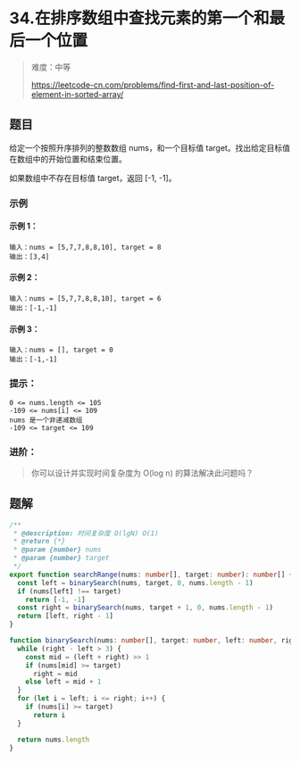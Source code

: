 # 34.在排序数组中查找元素的第一个和最后一个位置

> 难度：中等
>
> https://leetcode-cn.com/problems/find-first-and-last-position-of-element-in-sorted-array/

## 题目

给定一个按照升序排列的整数数组 nums，和一个目标值 target。找出给定目标值在数组中的开始位置和结束位置。

如果数组中不存在目标值 target，返回 [-1, -1]。

### 示例

#### 示例 1：

```
输入：nums = [5,7,7,8,8,10], target = 8
输出：[3,4]
```

#### 示例 2：

```
输入：nums = [5,7,7,8,8,10], target = 6
输出：[-1,-1]
```

#### 示例 3：

```
输入：nums = [], target = 0
输出：[-1,-1]
```

### 提示：

```
0 <= nums.length <= 105
-109 <= nums[i] <= 109
nums 是一个非递减数组
-109 <= target <= 109
```

### 进阶：

> 你可以设计并实现时间复杂度为 O(log n) 的算法解决此问题吗？

## 题解

```typescript
/**
 * @description: 时间复杂度 O(lgN) O(1)
 * @return {*}
 * @param {number} nums
 * @param {number} target
 */
export function searchRange(nums: number[], target: number): number[] {
  const left = binarySearch(nums, target, 0, nums.length - 1)
  if (nums[left] !== target)
    return [-1, -1]
  const right = binarySearch(nums, target + 1, 0, nums.length - 1)
  return [left, right - 1]
}

function binarySearch(nums: number[], target: number, left: number, right: number): number {
  while (right - left > 3) {
    const mid = (left + right) >> 1
    if (nums[mid] >= target)
      right = mid
    else left = mid + 1
  }
  for (let i = left; i <= right; i++) {
    if (nums[i] >= target)
      return i
  }

  return nums.length
}
```
